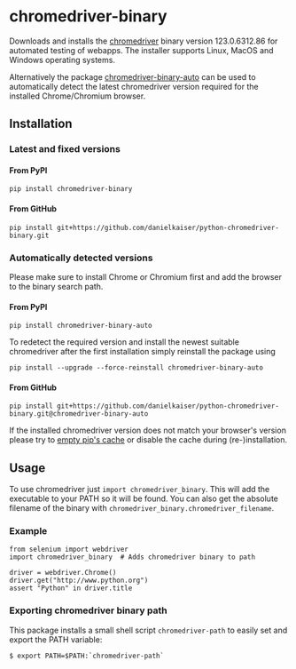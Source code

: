 # chromedriver-binary
Downloads and installs the [chromedriver](https://sites.google.com/a/chromium.org/chromedriver/) binary version 123.0.6312.86 for automated testing of webapps. The installer supports Linux, MacOS and Windows operating systems.

Alternatively the package [chromedriver-binary-auto](https://pypi.org/project/chromedriver-binary-auto/) can be used to automatically detect the latest chromedriver version required for the installed Chrome/Chromium browser.

## Installation

### Latest and fixed versions

#### From PyPI
```
pip install chromedriver-binary
```

#### From GitHub
```
pip install git+https://github.com/danielkaiser/python-chromedriver-binary.git
```

### Automatically detected versions

Please make sure to install Chrome or Chromium first and add the browser to the binary search path.

#### From PyPI
```
pip install chromedriver-binary-auto
```

To redetect the required version and install the newest suitable chromedriver after the first installation simply reinstall the package using
```
pip install --upgrade --force-reinstall chromedriver-binary-auto
```

#### From GitHub
```
pip install git+https://github.com/danielkaiser/python-chromedriver-binary.git@chromedriver-binary-auto
```

If the installed chromedriver version does not match your browser's version please try to [empty pip's cache](https://pip.pypa.io/en/stable/cli/pip_cache/) or disable the cache during (re-)installation.

## Usage
To use chromedriver just `import chromedriver_binary`. This will add the executable to your PATH so it will be found. You can also get the absolute filename of the binary with `chromedriver_binary.chromedriver_filename`.

### Example
```
from selenium import webdriver
import chromedriver_binary  # Adds chromedriver binary to path

driver = webdriver.Chrome()
driver.get("http://www.python.org")
assert "Python" in driver.title
```

### Exporting chromedriver binary path
This package installs a small shell script `chromedriver-path` to easily set and export the PATH variable:
```
$ export PATH=$PATH:`chromedriver-path`
```

